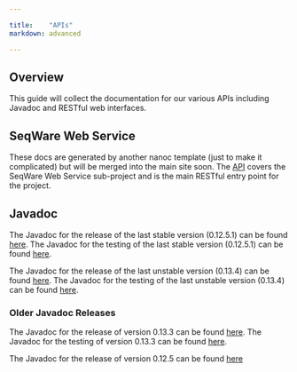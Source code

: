```yaml
---

title:    "APIs"
markdown: advanced

---
```


## Overview

This guide will collect the documentation for our various APIs including Javadoc and RESTful web interfaces. 

## SeqWare Web Service
These docs are generated by another nanoc template (just to make it complicated) but will be merged into the main site soon.
The [API](http://seqware.github.com/webservice-api/) covers the SeqWare Web Service sub-project and is the main RESTful entry point for the project.

## Javadoc 

<!-- Oct 15, 2012 : Github pages currently seems to have broken something relating to the display of frames on github. i
	Revert the links back to index.html when this is fixed
--> 

The Javadoc for the release of the last stable version (0.12.5.1) can be found [here](/javadoc/svn_0.12.5.1/apidocs/overview-summary.html).
The Javadoc for the testing of the last stable version (0.12.5.1) can be found [here](/javadoc/svn_0.12.5.1/testapidocs/overview-summary.html).

The Javadoc for the release of the last unstable version (0.13.4) can be found [here](/javadoc/git_0.13.4/apidocs/overview-summary.html).
The Javadoc for the testing of the last unstable version (0.13.4) can be found [here](/javadoc/git_0.13.4/testapidocs/overview-summary.html).

### Older Javadoc Releases
The Javadoc for the release of version 0.13.3 can be found [here](/javadoc/git_0.13.3/apidocs/overview-summary.html).
The Javadoc for the testing of version 0.13.3 can be found [here](/javadoc/git_0.13.3/testapidocs/overview-summary.html).

The Javadoc for the release of version 0.12.5 can be found [here](/javadoc/svn_0.12.5/overview-summary.html)
